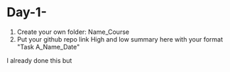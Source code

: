# Day-1-
1. Create your own folder: Name_Course 
2. Put your github repo link High and low summary here with your format "Task A_Name_Date"


I already done this but 
